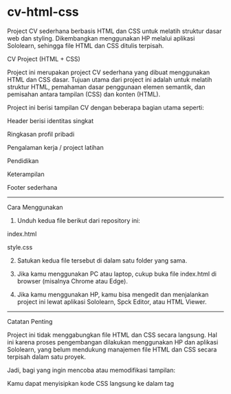 # cv-html-css
Project CV sederhana berbasis HTML dan CSS untuk melatih struktur dasar web dan styling. Dikembangkan menggunakan HP melalui aplikasi Sololearn, sehingga file HTML dan CSS ditulis terpisah.

CV Project (HTML + CSS)

Project ini merupakan project CV sederhana yang dibuat menggunakan HTML dan CSS dasar.
Tujuan utama dari project ini adalah untuk melatih struktur HTML, pemahaman dasar penggunaan elemen semantik, dan pemisahan antara tampilan (CSS) dan konten (HTML).

Project ini berisi tampilan CV dengan beberapa bagian utama seperti:

Header berisi identitas singkat

Ringkasan profil pribadi

Pengalaman kerja / project latihan

Pendidikan

Keterampilan

Footer sederhana



---

Cara Menggunakan

1. Unduh kedua file berikut dari repository ini:

index.html

style.css



2. Satukan kedua file tersebut di dalam satu folder yang sama.


3. Jika kamu menggunakan PC atau laptop, cukup buka file index.html di browser (misalnya Chrome atau Edge).


4. Jika kamu menggunakan HP, kamu bisa mengedit dan menjalankan project ini lewat aplikasi Sololearn, Spck Editor, atau HTML Viewer.




---

Catatan Penting

Project ini tidak menggabungkan file HTML dan CSS secara langsung.
Hal ini karena proses pengembangan dilakukan menggunakan HP dan aplikasi Sololearn, yang belum mendukung manajemen file HTML dan CSS secara terpisah dalam satu proyek.

Jadi, bagi yang ingin mencoba atau memodifikasi tampilan:

Kamu dapat menyisipkan kode CSS langsung ke dalam tag <style> di file HTML,
atau

Gabungkan kedua file (HTML + CSS) di editor pilihanmu untuk hasil yang lebih terstruktur.



---

Tujuan Project

Melatih pembuatan layout menggunakan HTML dasar

Memahami struktur semantik seperti header, main, footer, dan section

Mengembangkan keterampilan dasar styling menggunakan CSS

Menunjukkan hasil belajar mandiri pembuatan CV berbasis web sederhana



---

Teknologi yang Digunakan

HTML5

CSS3 (Dasar)



---

Informasi Pembuat

Nama: Dinda Bela Safitri
Lokasi: Jawa Timur, Indonesia
Portfolio: github.com/dindabelasafitri


---

